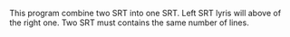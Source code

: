 This program combine two SRT into one SRT.
Left SRT lyris will above of the right one.
Two SRT must contains the same number of lines.
